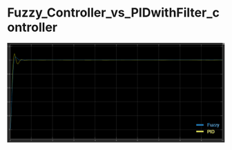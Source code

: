 # Fuzzy_Controller_vs_PIDwithFilter_controller

![](https://github.com/Giosuetl/Fuzzy_Controller_vs_PIDwithFilter_controller/blob/main/results.jpg)
